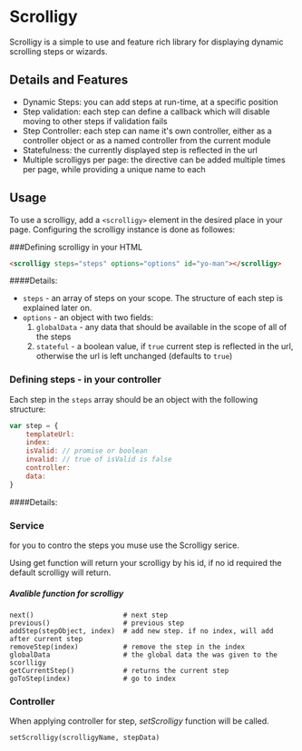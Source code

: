 ﻿# Scrolligy

Scrolligy is a simple to use and feature rich library for displaying dynamic
 scrolling steps or wizards.

## Details and Features

- Dynamic Steps: you can add steps at run-time, at a specific position
- Step validation: each step can define a callback which will disable moving
 to other steps if validation fails
- Step Controller: each step can name it's own controller, either as a
controller object or as a named controller from the current module
- Statefulness: the currently displayed step is reflected in the url
- Multiple scrolligys per page: the directive can be added multiple times per
 page, while providing a unique name to each

## Usage
To use a scrolligy, add a `<scrolligy>` element in the desired place in your
 page. Configuring the scrolligy instance is done as followes:

###Defining scrolligy in your HTML
```html
<scrolligy steps="steps" options="options" id="yo-man"></scrolligy>
```

####Details:
- `steps` - an array of steps on your scope. The structure
of each step is explained later on.
- `options` - an object with two fields:
  1. `globalData` - any data that should be available in the scope of all of
  the steps
  2. `stateful` - a boolean value, if `true` current step is reflected in the
  url, otherwise the url is left unchanged (defaults to `true`)

### Defining steps - in your controller
Each step in the `steps` array should be an object with the following structure:
```javascript
var step = {
    templateUrl:
    index:
    isValid: // promise or boolean
    invalid: // true of isValid is false
    controller:
    data:
}
```

####Details:


### Service
for you to contro the steps you muse use the Scrolligy serice.

Using get function will return your scrolligy by his id, if no id required the default scrolligy will return.

##### Avalible function for scrolligy
```
next()                      # next step 
previous()                  # previous step
addStep(stepObject, index)  # add new step. if no index, will add after current step
removeStep(index)           # remove the step in the index
globalData                  # the global data the was given to the scorlligy
getCurrentStep()            # returns the current step
goToStep(index)             # go to index
```

### Controller
When applying controller for step, <i>setScrolligy</i> function will be called.
```
setScrolligy(scrolligyName, stepData)
```